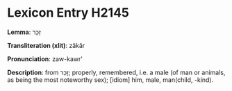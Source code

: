 # Lexicon Entry H2145

**Lemma**: זָכָר

**Transliteration (xlit)**: zâkâr

**Pronunciation**: zaw-kawr'

**Description**:
from זָכַר; properly, remembered, i.e. a male (of man or animals, as being the most noteworthy sex); [idiom] him, male, man(child, -kind).
